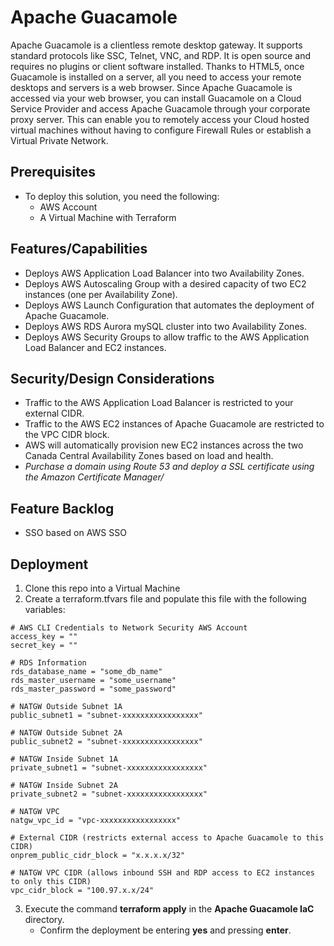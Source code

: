 # Apache Guacamole

Apache Guacamole is a clientless remote desktop gateway. It supports standard protocols like SSC, Telnet, VNC, and RDP. It is open source and requires no plugins or client software installed. Thanks to HTML5, once Guacamole is installed on a server, all you need to access your remote desktops and servers is a web browser.
Since Apache Guacamole is accessed via your web browser, you can install Guacamole on a Cloud Service Provider and access Apache Guacamole through your corporate proxy server. This can enable you to remotely access your Cloud hosted virtual machines without having to configure Firewall Rules or establish a Virtual Private Network.

## Prerequisites

* To deploy this solution, you need the following:
  * AWS Account
  * A Virtual Machine with Terraform

## Features/Capabilities

* Deploys AWS Application Load Balancer into two Availability Zones.
* Deploys AWS Autoscaling Group with a desired capacity of two EC2 instances (one per Availability Zone).
* Deploys AWS Launch Configuration that automates the deployment of Apache Guacamole.
* Deploys AWS RDS Aurora mySQL cluster into two Availability Zones.
* Deploys AWS Security Groups to allow traffic to the AWS Application Load Balancer and EC2 instances.

## Security/Design Considerations
* Traffic to the AWS Application Load Balancer is restricted to your external CIDR.
* Traffic to the AWS EC2 instances of Apache Guacamole are restricted to the VPC CIDR block.
* AWS will automatically provision new EC2 instances across the two Canada Central Availability Zones based on load and health.
* **Purchase a domain using Route 53 and deploy a SSL certificate using the Amazon Certificate Manager*/*

## Feature Backlog
* SSO based on AWS SSO

## Deployment

1. Clone this repo into a Virtual Machine
2. Create a terraform.tfvars file and populate this file with the following variables:

```
# AWS CLI Credentials to Network Security AWS Account
access_key = ""
secret_key = ""

# RDS Information
rds_database_name = "some_db_name"
rds_master_username = "some_username"
rds_master_password = "some_password"

# NATGW Outside Subnet 1A
public_subnet1 = "subnet-xxxxxxxxxxxxxxxxx"

# NATGW Outside Subnet 2A
public_subnet2 = "subnet-xxxxxxxxxxxxxxxxx"

# NATGW Inside Subnet 1A
private_subnet1 = "subnet-xxxxxxxxxxxxxxxxx"

# NATGW Inside Subnet 2A
private_subnet2 = "subnet-xxxxxxxxxxxxxxxxx"

# NATGW VPC
natgw_vpc_id = "vpc-xxxxxxxxxxxxxxxxx"

# External CIDR (restricts external access to Apache Guacamole to this CIDR)
onprem_public_cidr_block = "x.x.x.x/32"

# NATGW VPC CIDR (allows inbound SSH and RDP access to EC2 instances to only this CIDR)
vpc_cidr_block = "100.97.x.x/24"
```

3. Execute the command **terraform apply** in the **Apache Guacamole IaC** directory.
   * Confirm the deployment be entering **yes** and pressing **enter**.